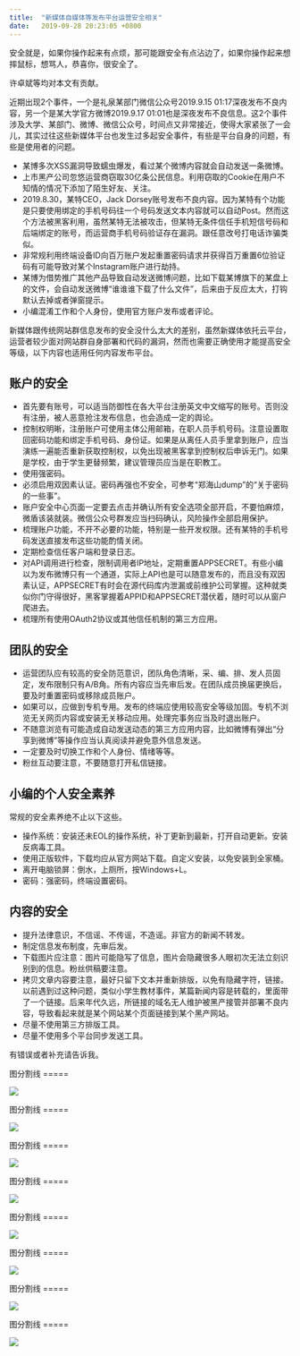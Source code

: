 ```yaml
---
title:  "新媒体自媒体等发布平台运营安全相关"
date:   2019-09-28 20:23:05 +0800
---
```


安全就是，如果你操作起来有点烦，那可能跟安全有点沾边了，如果你操作起来想摔鼠标，想骂人，恭喜你，很安全了。

许卓斌等均对本文有贡献。

近期出现2个事件，一个是礼泉某部门微信公众号2019.9.15 01:17深夜发布不良内容，另一个是某大学官方微博2019.9.17 01:01也是深夜发布不良信息。这2个事件涉及大学、某部门、微博、微信公众号，时间点又非常接近，使得大家紧张了一会儿，其实过往这些新媒体平台也发生过多起安全事件，有些是平台自身的问题，有些是使用者的问题。

- 某博多次XSS漏洞导致蠕虫爆发，看过某个微博内容就会自动发送一条微博。
- 上市黑产公司忽悠运营商窃取30亿条公民信息。利用窃取的Cookie在用户不知情的情况下添加了陌生好友、关注。
- 2019.8.30，某特CEO，Jack Dorsey账号发布不良内容。因为某特有个功能是只要使用绑定的手机号码往一个号码发送文本内容就可以自动Post。然而这个方法被黑客利用，虽然某特无法被攻击，但某特无条件信任手机短信号码和后端绑定的账号，而运营商手机号码验证存在漏洞。跟任意改号打电话诈骗类似。
- 非常规利用终端设备ID向百万账户发起重置密码请求并获得百万重置6位验证码有可能导致对某个Instagram账户进行劫持。
- 某博为借势推广其他产品导致自动发送微博问题，比如下载某博旗下的某盘上的文件，会自动发送微博“谁谁谁下载了什么文件”，后来由于反应太大，打钩默认去掉或者弹窗提示。
- 小编混淆工作和个人身份，使用官方账户发布或者评论。

新媒体跟传统网站群信息发布的安全没什么太大的差别，虽然新媒体依托云平台，运营者较少面对网站群自身部署和代码的漏洞，然而也需要正确使用才能提高安全等级，以下内容也适用任何内容发布平台。

## 账户的安全

- 首先要有账号，可以适当防御性在各大平台注册英文中文缩写的账号。否则没有注册，被人恶意抢注发布信息，也会造成一定的舆论。
- 控制权明晰，注册账户可使用主体公用邮箱，在职人员手机号码。注意设置取回密码功能和绑定手机号码、身份证。如果是从离任人员手里拿到账户，应当演练一遍能否重新获取控制权，以免出现被黑客拿到控制权后申诉无门。如果是学校，由于学生更替频繁，建议管理员应当是在职教工。
- 使用强密码。
- 必须启用双因素认证。密码再强也不安全，可参考“郑海山dump”的“关于密码的一些事”。
- 账户安全中心页面一定要去点击并确认所有安全选项全部开启，不要怕麻烦，微盾该装就装。微信公众号群发应当扫码确认，风险操作全部启用保护。
- 梳理账户功能，不开不必要的功能，特别是一些开发权限。还有某特的手机号码发送直接发布这些功能酌情关闭。
- 定期检查信任客户端和登录日志。
- 对API调用进行检查，限制调用者IP地址，定期重置APPSECRET。有些小编以为发布微博只有一个通道，实际上API也是可以随意发布的，而且没有双因素认证，APPSECRET有时会在源代码库内泄漏或前维护公司掌握。这种就类似你门守得很好，黑客掌握着APPID和APPSECRET潜伏着，随时可以从窗户爬进去。
- 梳理所有使用OAuth2协议或其他信任机制的第三方应用。

## 团队的安全

- 运营团队应有较高的安全防范意识，团队角色清晰，采、编、排、发人员固定，发布限制只有A/B角。所有内容应当先审后发。在团队成员换届更换后，要及时重置密码或移除成员账户。
- 如果可以，应做到专机专用。发布的终端应使用较高安全等级加固。专机不浏览无关网页内容或安装无关移动应用。处理完事务应当及时退出账户。
- 不随意浏览有可能造成自动发送动态的第三方应用内容，比如微博有弹出“分享到微博”等操作应当认真阅读并避免意外信息发送。
- 一定要及时切换工作和个人身份、情绪等等。
- 粉丝互动要注意，不要随意打开私信链接。

## 小编的个人安全素养

常规的安全素养绝不止以下这些。

- 操作系统：安装还未EOL的操作系统，补丁更新到最新，打开自动更新。安装反病毒工具。
- 使用正版软件，下载均应从官方网站下载。自定义安装，以免安装到全家桶。
- 离开电脑锁屏：倒水，上厕所，按Windows+L。
- 密码：强密码，终端设置密码。

## 内容的安全

- 提升法律意识，不信谣、不传谣，不造谣。非官方的新闻不转发。
- 制定信息发布制度，先审后发。
- 下载图片应注意：图片可能隐写了信息，图片会隐藏很多人眼初次无法立刻识别到的信息。粉丝供稿要注意。
- 拷贝文章内容要注意，最好只留下文本并重新排版，以免有隐藏字符，链接。以前遇到过这种问题，类似小学生教材事件，某篇新闻内容是转载的，里面带了一个链接。后来年代久远，所链接的域名无人维护被黑产接管并部署不良内容，导致看起来就是某个网站某个页面链接到某个黑产网站。
- 尽量不使用第三方排版工具。
- 尽量不使用多个平台同步发送工具。

有错误或者补充请告诉我。

图分割线 =====

![](/images/2019/new-media/weibo-login.png)

图分割线 =====

![](/images/2019/new-media/weibo-mobile.png)

图分割线 =====

![](/images/2019/new-media/weibo-account-setting.png)

图分割线 =====

![](/images/2019/new-media/weixin-sc.png)

图分割线 =====

![](/images/2019/new-media/weixin-sc2.png)

图分割线 =====

![](/images/2019/new-media/weibo-login-history.png)

图分割线 =====

![](/images/2019/new-media/vdisk.png)

图分割线 =====

![](/images/2019/new-media/image-steganography.png)
